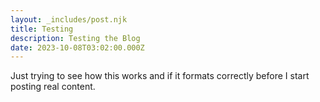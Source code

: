 ```yaml
---
layout: _includes/post.njk
title: Testing
description: Testing the Blog
date: 2023-10-08T03:02:00.000Z
---
```

Just trying to see how this works and if it formats correctly before I start posting real content.